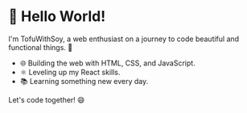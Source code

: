 # 👋 Hello World!

I'm TofuWithSoy, a web enthusiast on a journey to code beautiful and functional things. 🚀

- 🌐 Building the web with HTML, CSS, and JavaScript.
- ⚛️ Leveling up my React skills.
- 📚 Learning something new every day.

Let's code together! 😄
